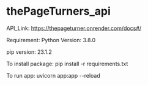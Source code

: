 # thePageTurners_api

API_Link: https://thepageturner.onrender.com/docs#/

Requirement: 
Python Version: 3.8.0

pip version: 23.1.2

To install package: pip install -r requirements.txt

To run app: 
uvicorn app:app --reload 
